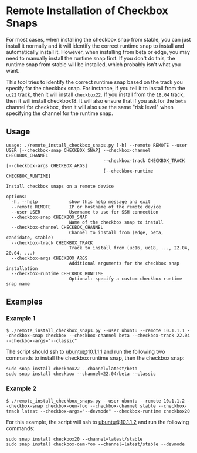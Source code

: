 # Remote Installation of Checkbox Snaps

For most cases, when installing the checkbox snap from stable, you can just install it normally and it will identify the correct runtime snap to install and automatically install it. However, when installing from beta or edge, you may need to manually install the runtime snap first. If you don't do this, the runtime snap from stable will be installed, which probably isn't what you want.

This tool tries to identify the correct runtime snap based on the track you specify for the checkbox snap. For instance, if you tell it to install from the `uc22` track, then it will install `checkbox22`. If you install from the `18.04` track, then it will install checkbox18.  It will also ensure that if you ask for the `beta` channel for checkbox, then it will also use the same "risk level" when specifying the channel for the runtime snap.

## Usage

```
usage: ./remote_install_checkbox_snaps.py [-h] --remote REMOTE --user USER [--checkbox-snap CHECKBOX_SNAP] --checkbox-channel CHECKBOX_CHANNEL
                                     --checkbox-track CHECKBOX_TRACK [--checkbox-args CHECKBOX_ARGS]
                                     [--checkbox-runtime CHECKBOX_RUNTIME]

Install checkbox snaps on a remote device

options:
  -h, --help            show this help message and exit
  --remote REMOTE       IP or hostname of the remote device
  --user USER           Username to use for SSH connection
  --checkbox-snap CHECKBOX_SNAP
                        Name of the checkbox snap to install
  --checkbox-channel CHECKBOX_CHANNEL
                        Channel to install from (edge, beta, candidate, stable)
  --checkbox-track CHECKBOX_TRACK
                        Track to install from (uc16, uc18, ..., 22.04, 20.04, ...)
  --checkbox-args CHECKBOX_ARGS
                        Additional arguments for the checkbox snap installation
  --checkbox-runtime CHECKBOX_RUNTIME
                        Optional: specify a custom checkbox runtime snap name
```

## Examples

### Example 1

```
$ ./remote_install_checkbox_snaps.py --user ubuntu --remote 10.1.1.1 --checkbox-snap checkbox --checkbox-channel beta --checkbox-track 22.04 --checkbox-args="--classic"
```

The script should ssh to ubuntu@10.1.1.1 and run the following two commands to install the checkbox runtime snap, then the checkbox snap:

```
sudo snap install checkbox22 --channel=latest/beta
sudo snap install checkbox --channel=22.04/beta --classic
```

### Example 2

```
$ ./remote_install_checkbox_snaps.py --user ubuntu --remote 10.1.1.2 --checkbox-snap checkbox-oem-foo --checkbox-channel stable --checkbox-track latest --checkbox-args="--devmode" --checkbox-runtime checkbox20
```

For this example, the script will ssh to ubuntu@10.1.1.2 and run the following commands:

```
sudo snap install checkbox20 --channel=latest/stable
sudo snap install checkbox-oem-foo --channel=latest/stable --devmode
```

